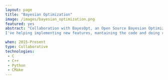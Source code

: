 ```yaml
---
layout: page
title: "Bayesian Optimization"
image: /images/bayesian_optimization.png
featured: yes
abstract: "Collaboration with BayesOpt, an Open Source Bayesian Optimization library written in C/C++. <br> <br>
I've helping implementing new features, mantaining the code and doing research related to Bayesian Optimization."

when: 2015-Present
type: Collaborative
technologies:
 - C
 - C++
 - Python
 - CMake
---
```


